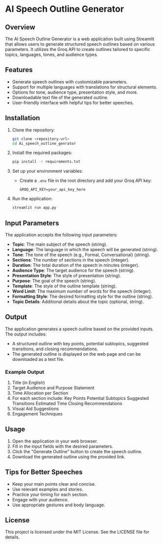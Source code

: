 # AI Speech Outline Generator

## Overview
The AI Speech Outline Generator is a web application built using Streamlit that allows users to generate structured speech outlines based on various parameters. It utilizes the Groq API to create outlines tailored to specific topics, languages, tones, and audience types.

## Features
- Generate speech outlines with customizable parameters.
- Support for multiple languages with translations for structural elements.
- Options for tone, audience type, presentation style, and more.
- Downloadable text file of the generated outline.
- User-friendly interface with helpful tips for better speeches.

## Installation

1. Clone the repository:
   ```bash
   git clone <repository-url>
   cd Ai_speech_outline_genrator
   ```

2. Install the required packages:
   ```bash
   pip install -r requirements.txt
   ```

3. Set up your environment variables:
   - Create a `.env` file in the root directory and add your Groq API key:
     ```
     GROQ_API_KEY=your_api_key_here
     ```

4. Run the application:
   ```bash
   streamlit run app.py
   ```

## Input Parameters
The application accepts the following input parameters:

- **Topic**: The main subject of the speech (string).
- **Language**: The language in which the speech will be generated (string).
- **Tone**: The tone of the speech (e.g., Formal, Conversational) (string).
- **Sections**: The number of sections in the speech (integer).
- **Duration**: The total duration of the speech in minutes (integer).
- **Audience Type**: The target audience for the speech (string).
- **Presentation Style**: The style of presentation (string).
- **Purpose**: The goal of the speech (string).
- **Template**: The style of the outline template (string).
- **Word Limit**: The maximum number of words for the speech (integer).
- **Formatting Style**: The desired formatting style for the outline (string).
- **Topic Details**: Additional details about the topic (optional, string).

## Output
The application generates a speech outline based on the provided inputs. The output includes:

- A structured outline with key points, potential subtopics, suggested transitions, and closing recommendations.
- The generated outline is displayed on the web page and can be downloaded as a text file.

### Example Output
1. Title (in English)
2. Target Audience and Purpose Statement
3. Time Allocation per Section
4. For each section include:
Key Points
Potential Subtopics
Suggested Transitions
Estimated Time
Closing Recommendations
6. Visual Aid Suggestions
7. Engagement Techniques


## Usage
1. Open the application in your web browser.
2. Fill in the input fields with the desired parameters.
3. Click the "Generate Outline" button to create the speech outline.
4. Download the generated outline using the provided link.

## Tips for Better Speeches
- Keep your main points clear and concise.
- Use relevant examples and stories.
- Practice your timing for each section.
- Engage with your audience.
- Use appropriate gestures and body language.

## License
This project is licensed under the MIT License. See the LICENSE file for details.
